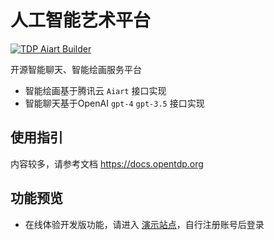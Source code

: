 # 人工智能艺术平台

[![TDP Aiart Builder](https://github.com/open-tdp/tdp-aiart/actions/workflows/release.yml/badge.svg)](https://github.com/open-tdp/tdp-aiart/actions/workflows/release.yml)

开源智能聊天、智能绘画服务平台

- 智能绘画基于腾讯云 `Aiart` 接口实现
- 智能聊天基于OpenAI `gpt-4` `gpt-3.5` 接口实现

## 使用指引

内容较多，请参考文档 <https://docs.opentdp.org>

## 功能预览

- 在线体验开发版功能，请进入 [演示站点](https://aiart.opentdp.org)，自行注册账号后登录
